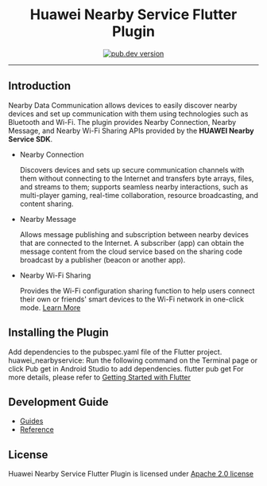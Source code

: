 <p align="center">
  <h1 align="center">Huawei Nearby Service Flutter Plugin</h1>
</p>

<p align="center">
  <a href="https://pub.dev/packages/huawei_nearbyservice"><img src="https://img.shields.io/pub/v/huawei_nearbyservice?style=for-the-badge" alt="pub.dev version"></a>
</p>

---

## Introduction

Nearby Data Communication allows devices to easily discover nearby devices and set up communication with them using technologies such as Bluetooth and Wi-Fi. The plugin provides Nearby Connection, Nearby Message, and Nearby Wi-Fi Sharing APIs provided by the **HUAWEI Nearby Service SDK**.

- Nearby Connection

    Discovers devices and sets up secure communication channels with them without connecting to the Internet and transfers byte arrays, files, and streams to them; supports seamless nearby interactions, such as multi-player gaming, real-time collaboration, resource broadcasting, and content sharing.

- Nearby Message

    Allows message publishing and subscription between nearby devices that are connected to the Internet. A subscriber (app) can obtain the message content from the cloud service based on the sharing code broadcast by a publisher (beacon or another app).

- Nearby Wi-Fi Sharing

    Provides the Wi-Fi configuration sharing function to help users connect their own or friends' smart devices to the Wi-Fi network in one-click mode.
[Learn More](https://developer.huawei.com/consumer/en/doc/development/HMS-Plugin-Guides-V1/introduction-0000001074107546-V1?ha_source=hms1)

## Installing the Plugin

Add dependencies to the pubspec.yaml file of the Flutter project.
huawei_nearbyservice:
Run the following command on the Terminal page or click Pub get in Android Studio to add dependencies.
flutter pub get
For more details, please refer to [Getting Started with Flutter](https://developer.huawei.com/consumer/en/doc/development/HMS-Plugin-Guides-V1/prepare-dev-env-0000001074265856-V1?ha_source=hms1)

## Development Guide

- [Guides](https://developer.huawei.com/consumer/en/doc/development/HMS-Plugin-Guides/dev-process-0000001073825475?ha_source=hms1)
- [Reference](https://developer.huawei.com/consumer/en/doc/development/HMS-Plugin-References/overview-0000001074428872?ha_source=hms1)

## License

Huawei Nearby Service Flutter Plugin is licensed under [Apache 2.0 license](LICENSE)
